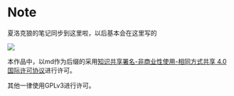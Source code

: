 # Note

夏洛克狼的笔记同步到这里啦，以后基本会在这里写的

![](https://i.creativecommons.org/l/by-nc-sa/4.0/88x31.png)

本作品中，以md作为后缀的采用[知识共享署名-非商业性使用-相同方式共享 4.0 国际许可协议](http://creativecommons.org/licenses/by-nc-sa/4.0/)进行许可。

其他一律使用GPLv3进行许可。
